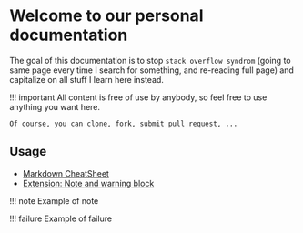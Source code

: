 # Welcome to our personal documentation

The goal of this documentation is to stop `stack overflow syndrom` (going to same page every time I search for something, and re-reading full page) and capitalize on all stuff I learn here instead.

!!! important
    All content is free of use by anybody, so feel free to use anything you want here. 

    Of course, you can clone, fork, submit pull request, ...

## Usage

* [Markdown CheatSheet](https://github.com/adam-p/markdown-here/wiki/Markdown-Cheatsheet)
* [Extension: Note and warning block](https://squidfunk.github.io/mkdocs-material/extensions/admonition/)

!!! note
    Example of note

!!! failure
    Example of failure

